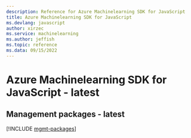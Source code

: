 ```yaml
---
description: Reference for Azure Machinelearning SDK for JavaScript
title: Azure Machinelearning SDK for JavaScript
ms.devlang: javascript
author: xirzec
ms.service: machinelearning
ms.author: jeffish
ms.topic: reference
ms.data: 09/15/2022
---
```

# Azure Machinelearning SDK for JavaScript - latest

## Management packages - latest
[!INCLUDE [mgmt-packages](machinelearning-mgmt-index.md)]